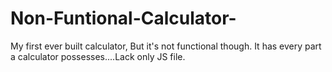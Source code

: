# Non-Funtional-Calculator-
My first ever built calculator, But it's not functional though. It has every part a calculator possesses....Lack only JS file. 
